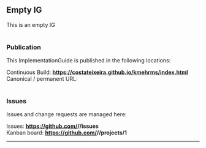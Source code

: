 Empty IG 
---
This is an empty IG
<br> </br>
###
### Publication
This ImplementationGuide is published in the following locations:

Continuous Build: __https://costateixeira.github.io/kmehrms/index.html__  
Canonical / permanent URL: 
<br> </br>

### Issues
Issues and change requests are managed here:  

Issues:  __https://github.com/<handle>/<repo>/issues__  
Kanban board:  __https://github.com/<handle>/<repo>/projects/1__  

---
